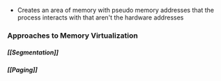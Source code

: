 
- Creates an area of memory with pseudo memory addresses that the process interacts with that aren't the hardware addresses

### Approaches to Memory Virtualization

##### [[Segmentation]]

##### [[Paging]]